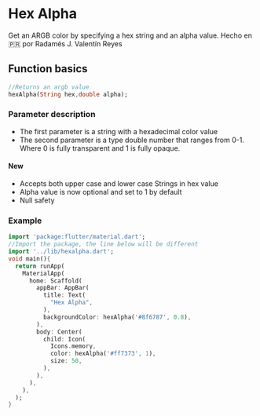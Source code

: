 # Hex Alpha

Get an ARGB color by specifying a hex string and an alpha value.
Hecho en 🇵🇷 por Radamés J. Valentín Reyes

## Function basics

~~~dart
//Returns an argb value
hexAlpha(String hex,double alpha);
~~~

### Parameter description

- The first parameter is a string with a hexadecimal color value
- The second parameter is a type double number that ranges from 0-1. Where 0 is fully transparent and 1 is fully opaque.
#### New
- Accepts both upper case and lower case Strings in hex value
- Alpha value is now optional and set to 1 by default
- Null safety

### Example

~~~dart
import 'package:flutter/material.dart';
//Import the package, the line below will be different
import '../lib/hexalpha.dart';
void main(){
  return runApp(
    MaterialApp(
      home: Scaffold(
        appBar: AppBar(
          title: Text(
            "Hex Alpha",
          ),
          backgroundColor: hexAlpha('#8f6787', 0.8),
        ),
        body: Center(
          child: Icon(
            Icons.memory,
            color: hexAlpha('#ff7373', 1),
            size: 50,
          ),
        ),
      ),
    ),
  );
}
~~~
